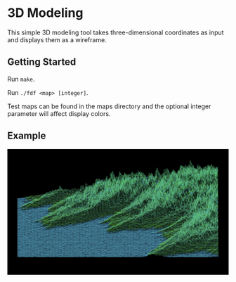 # 3D Modeling

This simple 3D modeling tool takes three-dimensional coordinates as input and displays them as a wireframe.

## Getting Started

Run `make`.

Run `./fdf <map> [integer]`.

Test maps can be found in the maps directory and the optional integer parameter will affect display colors.

## Example
![T1 Map Example](https://raw.githubusercontent.com/mecarney/3d_modeling/master/t1_map.png)
